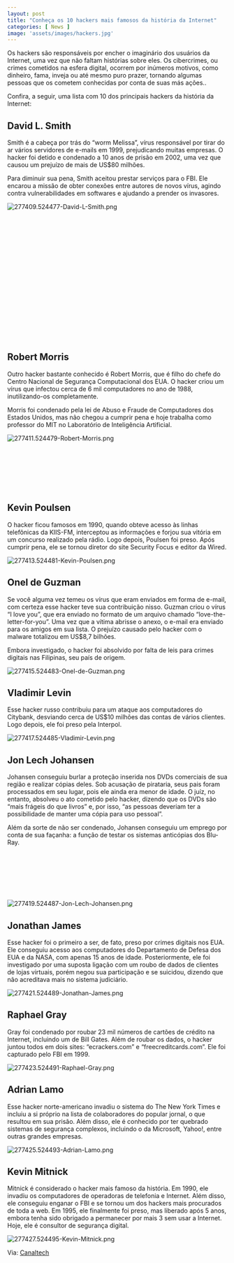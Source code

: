 ```yaml
---
layout: post
title: "Conheça os 10 hackers mais famosos da história da Internet"
categories: [ News ]
image: 'assets/images/hackers.jpg'
---
```


Os hackers são responsáveis por encher o imaginário dos usuários da Internet, uma vez que não faltam histórias sobre eles. Os cibercrimes, ou crimes cometidos na esfera digital, ocorrem por inúmeros motivos, como dinheiro, fama, inveja ou até mesmo puro prazer, tornando algumas pessoas que os cometem conhecidas por conta de suas más ações..

Confira, a seguir, uma lista com 10 dos principais hackers da história da Internet:

## David L. Smith

Smith é a cabeça por trás do “worm Melissa”, vírus responsável por tirar do ar vários servidores de e-mails em 1999, prejudicando muitas empresas. O hacker foi detido e condenado a 10 anos de prisão em 2002, uma vez que causou um prejuízo de mais de US$80 milhões.

Para diminuir sua pena, Smith aceitou prestar serviços para o FBI. Ele encarou a missão de obter conexões entre autores de novos vírus, agindo contra vulnerabilidades em softwares e ajudando a prender os invasores.

![277409.524477-David-L-Smith.png](/assets/images/277409.524477-David-L-Smith.png)

<!-- QUADRADO -->
<script async src="//pagead2.googlesyndication.com/pagead/js/adsbygoogle.js"></script>
<ins class="adsbygoogle"
style="display:inline-block;width:336px;height:280px"
data-ad-client="ca-pub-2838251107855362"
data-ad-slot="5351066970"></ins>
<script>
(adsbygoogle = window.adsbygoogle || []).push({});
</script>

## Robert Morris

Outro hacker bastante conhecido é Robert Morris, que é filho do chefe do Centro Nacional de Segurança Computacional dos EUA. O hacker criou um vírus que infectou cerca de 6 mil computadores no ano de 1988, inutilizando-os completamente.

Morris foi condenado pela lei de Abuso e Fraude de Computadores dos Estados Unidos, mas não chegou a cumprir pena e hoje trabalha como professor do MIT no Laboratório de Inteligência Artificial.

![277411.524479-Robert-Morris.png](/assets/images/277411.524479-Robert-Morris.png)

<!-- MINI ANÚNCIO -->
<script async src="//pagead2.googlesyndication.com/pagead/js/adsbygoogle.js"></script>
<!-- Games Root -->
<ins class="adsbygoogle"
style="display:inline-block;width:730px;height:95px"
data-ad-client="ca-pub-2838251107855362"
data-ad-slot="5351066970"></ins>
<script>
(adsbygoogle = window.adsbygoogle || []).push({});
</script>

## Kevin Poulsen

O hacker ficou famosos em 1990, quando obteve acesso às linhas telefônicas da KIIS-FM, interceptou as informações e forjou sua vitória em um concurso realizado pela rádio. Logo depois, Poulsen foi preso. Após cumprir pena, ele se tornou diretor do site Security Focus e editor da Wired.

![277413.524481-Kevin-Poulsen.png](/assets/images/277413.524481-Kevin-Poulsen.png)

<!-- RETANGULO LARGO 2 -->
<script async src="//pagead2.googlesyndication.com/pagead/js/adsbygoogle.js"></script>
<ins class="adsbygoogle"
style="display:block; text-align:center;"
data-ad-layout="in-article"
data-ad-format="fluid"
data-ad-client="ca-pub-2838251107855362"
data-ad-slot="8549252987"></ins>
<script>
(adsbygoogle = window.adsbygoogle || []).push({});
</script>

## Onel de Guzman

Se você alguma vez temeu os vírus que eram enviados em forma de e-mail, com certeza esse hacker teve sua contribuição nisso. Guzman criou o vírus “I love you”, que era enviado no formato de um arquivo chamado “love-the-letter-for-you”. Uma vez que a vítima abrisse o anexo, o e-mail era enviado para os amigos em sua lista. O prejuízo causado pelo hacker com o malware totalizou em US$8,7 bilhões.

Embora investigado, o hacker foi absolvido por falta de leis para crimes digitais nas Filipinas, seu país de origem.

![277415.524483-Onel-de-Guzman.png](/assets/images/277415.524483-Onel-de-Guzman.png)

## Vladimir Levin

Esse hacker russo contribuiu para um ataque aos computadores do Citybank, desviando cerca de US$10 milhões das contas de vários clientes. Logo depois, ele foi preso pela Interpol.

![277417.524485-Vladimir-Levin.png](/assets/images/277417.524485-Vladimir-Levin.png)

<!-- RETANGULO LARGO -->
<script async src="https://pagead2.googlesyndication.com/pagead/js/adsbygoogle.js"></script>
<!-- Informat -->
<ins class="adsbygoogle"
style="display:block"
data-ad-client="ca-pub-2838251107855362"
data-ad-slot="2327980059"
data-ad-format="auto"
data-full-width-responsive="true"></ins>
<script>
(adsbygoogle = window.adsbygoogle || []).push({});
</script>

## Jon Lech Johansen

Johansen conseguiu burlar a proteção inserida nos DVDs comerciais de sua região e realizar cópias deles. Sob acusação de pirataria, seus pais foram processados em seu lugar, pois ele ainda era menor de idade. O juíz, no entanto, absolveu o ato cometido pelo hacker, dizendo que os DVDs são “mais frágeis do que livros” e, por isso, “as pessoas deveriam ter a possibilidade de manter uma cópia para uso pessoal”.

Além da sorte de não ser condenado, Johansen conseguiu um emprego por conta de sua façanha: a função de testar os sistemas anticópias dos Blu-Ray.

<!-- MINI ANÚNCIO -->
<script async src="//pagead2.googlesyndication.com/pagead/js/adsbygoogle.js"></script>
<!-- Games Root -->
<ins class="adsbygoogle"
style="display:inline-block;width:730px;height:95px"
data-ad-client="ca-pub-2838251107855362"
data-ad-slot="5351066970"></ins>
<script>
(adsbygoogle = window.adsbygoogle || []).push({});
</script>

![277419.524487-Jon-Lech-Johansen.png](/assets/images/277419.524487-Jon-Lech-Johansen.png)

## Jonathan James

Esse hacker foi o primeiro a ser, de fato, preso por crimes digitais nos EUA. Ele conseguiu acesso aos computadores do Departamento de Defesa dos EUA e da NASA, com apenas 15 anos de idade. Posteriormente, ele foi investigado por uma suposta ligação com um roubo de dados de clientes de lojas virtuais, porém negou sua participação e se suicidou, dizendo que não acreditava mais no sistema judiciário.

![277421.524489-Jonathan-James.png](/assets/images/277421.524489-Jonathan-James.png)

## Raphael Gray

<!-- RETANGULO LARGO 2 -->
<script async src="//pagead2.googlesyndication.com/pagead/js/adsbygoogle.js"></script>
<ins class="adsbygoogle"
style="display:block; text-align:center;"
data-ad-layout="in-article"
data-ad-format="fluid"
data-ad-client="ca-pub-2838251107855362"
data-ad-slot="8549252987"></ins>
<script>
(adsbygoogle = window.adsbygoogle || []).push({});
</script>

Gray foi condenado por roubar 23 mil números de cartões de crédito na Internet, incluindo um de Bill Gates. Além de roubar os dados, o hacker juntou todos em dois sites: “ecrackers.com” e “freecreditcards.com”. Ele foi capturado pelo FBI em 1999.

![277423.524491-Raphael-Gray.png](/assets/images/277423.524491-Raphael-Gray.png)

## Adrian Lamo

Esse hacker norte-americano invadiu o sistema do The New York Times e incluiu a si próprio na lista de colaboradores do popular jornal, o que resultou em sua prisão. Além disso, ele é conhecido por ter quebrado sistemas de segurança complexos, incluindo o da Microsoft, Yahoo!, entre outras grandes empresas.

![277425.524493-Adrian-Lamo.png](/assets/images/277425.524493-Adrian-Lamo.png)

## Kevin Mitnick

Mitnick é considerado o hacker mais famoso da história. Em 1990, ele invadiu os computadores de operadoras de telefonia e Internet. Além disso, ele conseguiu enganar o FBI e se tornou um dos hackers mais procurados de toda a web. Em 1995, ele finalmente foi preso, mas liberado após 5 anos, embora tenha sido obrigado a permanecer por mais 3 sem usar a Internet. Hoje, ele é consultor de segurança digital.

<!-- RETANGULO LARGO -->
<script async src="https://pagead2.googlesyndication.com/pagead/js/adsbygoogle.js"></script>
<!-- Informat -->
<ins class="adsbygoogle"
style="display:block"
data-ad-client="ca-pub-2838251107855362"
data-ad-slot="2327980059"
data-ad-format="auto"
data-full-width-responsive="true"></ins>
<script>
(adsbygoogle = window.adsbygoogle || []).push({});
</script>

![277427.524495-Kevin-Mitnick.png](/assets/images/277427.524495-Kevin-Mitnick.png)

Via: [Canaltech](https://canaltech.com.br/hacker/conheca-os-10-hackers-mais-famosos-da-historia-da-internet-155459/)
